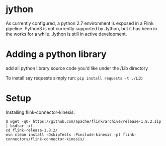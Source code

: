 # jython

As currently configured, a python 2.7 environment is exposed in a Flink pipeline. Python3 is not currently supported by Jython, but it has been in the works for a while. Jython is still in active development.


# Adding a python library

add all python library source code you'd like under the /Lib directory

To install say requests simply run:
`pip install requests -t ./Lib`

# Setup

Installing flink-connector-kinesis:
```
$ wget -qO- https://github.com/apache/flink/archive/release-1.8.2.zip | bsdtar -xf-
cd flink-release-1.8.2/
mvn clean install -DskipTests -Pinclude-kinesis -pl flink-connectors/flink-connector-kinesis/
```
